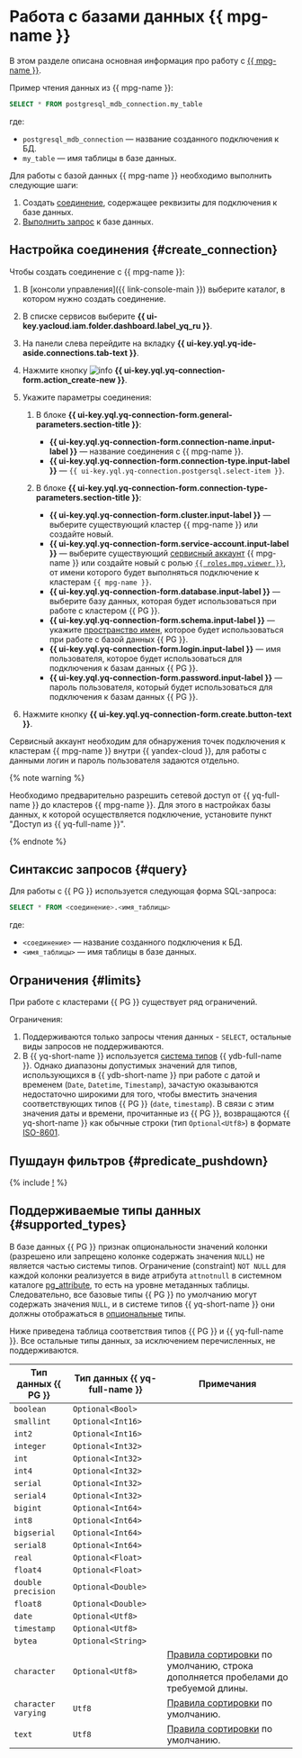 # Работа с базами данных {{ mpg-name }}

В этом разделе описана основная информация про работу с [{{ mpg-name }}](https://yandex.cloud/ru/services/managed-postgresql).

Пример чтения данных из {{ mpg-name }}:

```sql
SELECT * FROM postgresql_mdb_connection.my_table
```

где:
* `postgresql_mdb_connection` — название созданного подключения к БД.
* `my_table` — имя таблицы в базе данных.


Для работы с базой данных {{ mpg-name }} необходимо выполнить следующие шаги:
1. Создать [соединение](../concepts/glossary.md#connection), содержащее реквизиты для подключения к базе данных.
1. [Выполнить запрос](#query) к базе данных.

## Настройка соединения {#create_connection}

Чтобы создать соединение с {{ mpg-name }}:
1. В [консоли управления]({{ link-console-main }}) выберите каталог, в котором нужно создать соединение.
1. В списке сервисов выберите **{{ ui-key.yacloud.iam.folder.dashboard.label_yq_ru }}**.
1. На панели слева перейдите на вкладку **{{ ui-key.yql.yq-ide-aside.connections.tab-text }}**.
1. Нажмите кнопку ![info](../../_assets/console-icons/plus.svg) **{{ ui-key.yql.yq-connection-form.action_create-new }}**.
1. Укажите параметры соединения:

   1. В блоке **{{ ui-key.yql.yq-connection-form.general-parameters.section-title }}**:

      * **{{ ui-key.yql.yq-connection-form.connection-name.input-label }}** — название соединения с {{ mpg-name }}.
      * **{{ ui-key.yql.yq-connection-form.connection-type.input-label }}** — `{{ ui-key.yql.yq-connection.postgersql.select-item }}`.

   1. В блоке **{{ ui-key.yql.yq-connection-form.connection-type-parameters.section-title }}**:

      * **{{ ui-key.yql.yq-connection-form.cluster.input-label }}** — выберите существующий кластер {{ mpg-name }} или создайте новый.
      * **{{ ui-key.yql.yq-connection-form.service-account.input-label }}** — выберите существующий [сервисный аккаунт](../../iam/concepts/users/service-accounts.md) {{ mpg-name }} или создайте новый с ролью [`{{ roles.mpg.viewer }}`](../../managed-postgresql/security/index.md#mpg-viewer), от имени которого будет выполняться подключение к кластерам `{{ mpg-name }}`.
      * **{{ ui-key.yql.yq-connection-form.database.input-label }}**  — выберите базу данных, которая будет использоваться при работе с кластером {{ PG }}.
      * **{{ ui-key.yql.yq-connection-form.schema.input-label }}**  — укажите [пространство имен](https://www.postgresql.org/docs/current/catalog-pg-namespace.html), которое будет использоваться при работе с базой данных {{ PG }}.
      * **{{ ui-key.yql.yq-connection-form.login.input-label }}**  — имя пользователя, которое будет использоваться для подключения к базам данных {{ PG }}.
      * **{{ ui-key.yql.yq-connection-form.password.input-label }}**  — пароль пользователя, который будет использоваться для подключения к базам данных {{ PG }}.


1. Нажмите кнопку **{{ ui-key.yql.yq-connection-form.create.button-text }}**.

Сервисный аккаунт необходим для обнаружения точек подключения к кластерам {{ mpg-name }} внутри {{ yandex-cloud }}, для работы с данными логин и пароль пользователя задаются отдельно.

{% note warning %}

Необходимо предварительно разрешить сетевой доступ от {{ yq-full-name }} до кластеров {{ mpg-name }}. Для этого в настройках базы данных, к которой осуществляется подключение, установите пункт "Доступ из {{ yq-full-name }}".

{% endnote %}

## Синтаксис запросов {#query}
Для работы с {{ PG }} используется следующая форма SQL-запроса:

```sql
SELECT * FROM <соединение>.<имя_таблицы>
```

где:
* `<соединение>` — название созданного подключения к БД.
* `<имя_таблицы>` — имя таблицы в базе данных.

## Ограничения {#limits}

При работе с кластерами {{ PG }} существует ряд ограничений.

Ограничения:
1. Поддерживаются только запросы чтения данных - `SELECT`, остальные виды запросов не поддерживаются.
1. В {{ yq-short-name }} используется [система типов](https://ydb.tech/docs/ru/yql/reference/types/primitive) {{ ydb-full-name }}. Однако диапазоны допустимых значений для типов, использующихся в {{ ydb-short-name }} при работе с датой и временем (`Date`, `Datetime`, `Timestamp`), зачастую оказываются недостаточно широкими для того, чтобы вместить значения соответствующих типов {{ PG }} (`date`, `timestamp`). 
В связи с этим значения даты и времени, прочитанные из {{ PG }}, возвращаются {{ yq-short-name }} как обычные строки (тип `Optional<Utf8>`) в формате [ISO-8601](https://www.iso.org/iso-8601-date-and-time-format.html).

## Пушдаун фильтров {#predicate_pushdown}

{% include [!](_includes/predicate_pushdown.md) %}

## Поддерживаемые типы данных {#supported_types}

В базе данных {{ PG }} признак опциональности значений колонки (разрешено или запрещено колонке содержать значения `NULL`) не является частью системы типов. Ограничение (constraint) `NOT NULL` для каждой колонки реализуется в виде атрибута `attnotnull` в системном каталоге [pg_attribute](https://www.postgresql.org/docs/current/catalog-pg-attribute.html), то есть на уровне метаданных таблицы. Следовательно, все базовые типы {{ PG }} по умолчанию могут содержать значения `NULL`, и в системе типов {{ yq-short-name }} они должны отображаться в [опциональные](https://ydb.tech/docs/ru/yql/reference/types/optional) типы. 

Ниже приведена таблица соответствия типов {{ PG }} и {{ yq-full-name }}. Все остальные типы данных, за исключением перечисленных, не поддерживаются.

|Тип данных {{ PG }}|Тип данных {{ yq-full-name }}|Примечания|
|---|----|------|
|`boolean`|`Optional<Bool>`||
|`smallint`|`Optional<Int16>`||
|`int2`|`Optional<Int16>`||
|`integer`|`Optional<Int32>`||
|`int`|`Optional<Int32>`||
|`int4`|`Optional<Int32>`||
|`serial`|`Optional<Int32>`||
|`serial4`|`Optional<Int32>`||
|`bigint`|`Optional<Int64>`||
|`int8`|`Optional<Int64>`||
|`bigserial`|`Optional<Int64>`||
|`serial8`|`Optional<Int64>`||
|`real`|`Optional<Float>`||
|`float4`|`Optional<Float>`||
|`double precision`|`Optional<Double>`||
|`float8`|`Optional<Double>`||
|`date`|`Optional<Utf8>`||
|`timestamp`|`Optional<Utf8>`||
|`bytea`|`Optional<String>`||
|`character`|`Optional<Utf8>`|[Правила сортировки](https://www.postgresql.org/docs/current/collation.html) по умолчанию, строка дополняется пробелами до требуемой длины.|
|`character varying`|`Utf8`|[Правила сортировки](https://www.postgresql.org/docs/current/collation.html) по умолчанию.|
|`text`|`Utf8`|[Правила сортировки](https://www.postgresql.org/docs/current/collation.html) по умолчанию.|

